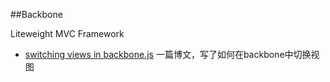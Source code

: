 ##Backbone

Liteweight MVC Framework

+ [switching views in backbone.js](http://mikeygee.com/blog/backbone.html) 一篇博文，写了如何在backbone中切换视图